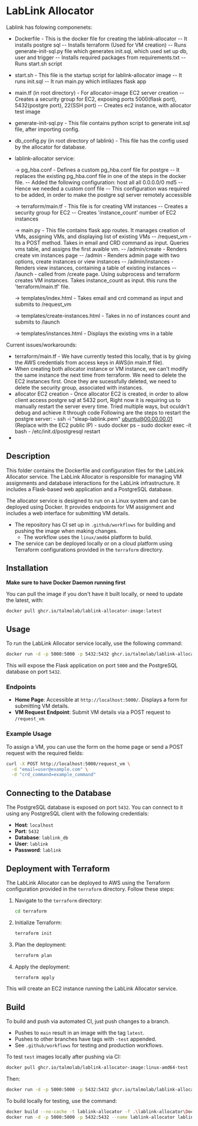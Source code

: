 # LabLink Allocator
Lablink has folowing componenets:
- Dockerfile - This is the docker file for creating the lablink-allocator 
            -- It installs postgre sql
            -- Installs terraform (Used for VM creation)
            -- Runs generate-init-sql.py file which generates init.sql, which used set up db, user and trigger
            -- Installs required packages from requirements.txt
            -- Runs start.sh script

- start.sh - This file is the startup script for lablink-allocator image
           -- It runs init.sql
           -- It run main.py which intiliazes flask app


- main.tf (in root directory) - For allocator-image EC2 server creation
         -- Creates a security group for EC2, exposing ports 5000(flask port), 5432(postgre port), 22(SSH port)
         -- Creates ec2 instance, with allocator test image 

- generate-init-sql.py  - This file contains python script to generate init.sql file, after importing config.

- db_config.py (in root directory of lablink) - This file has the config used by the allocator for database.

- lablink-allocator service:

  -> pg_hba.conf - Defines a custom pg_hba.conf file for postgre
                -- It replaces the existing pg_hba.conf file in one of the steps in the docker file.
                -- Added the following configuration: host    all             all             0.0.0.0/0            md5
                -- Hence we needed a custom conf file
                -- This configuration was required to be added, in order to make the postgre sql server remotely accessible

   -> terraform/main.tf - This file is for creating VM instances
         -- Creates a security group for EC2
         -- Creates 'instance_count' number of EC2 instances
        
   -> main.py - This file contains flask app routes. It manages creation of VMs, assigning VMs, and displaying list of existing VMs
        -- /request_vm - Its a POST method. Takes in email and CRD command as input. Queries vms table, and assigns the first avaible vm.
        -- /admin/create - Renders create vm instances page
        -- /admin - Renders admin page with two options, create instances or view instances
        -- /admin/instances - Renders view instances, containing a table of existing instances
        -- /launch - called from /create page. Using subprocess and terraform creates VM instances. Takes instance_count as input. this runs the 'terraform/main.tf' file.

   -> templates/index.html - Takes email and crd command as input and submits to /request_vm

   -> templates/create-instances.html - Takes in no of instances count and submits to /launch

   -> templates/instances.html - Displays the existing vms in a table 


Current issues/workarounds:
  - terraform/main.tf - We have currently tested this locally, that is by giving the AWS credentials from access keys in AWS(in main.tf file).
  - When creating both allocator instance or VM instance, we can't modify the same instance the next time from terraform. We need to delete the EC2 instances first. Once they are sucessfully deleted, we need to delete the security group, associated with instances.
  - allocator EC2 creation - Once allocator EC2 is created, in order to allow client access postgre sql at 5432 port, Right now it is requiring us to manually restart the server every time. Tried multiple ways, but oculdn't debug and achieve it through code
       Following are the steps to restart the postgre server:
         - ssh -i "sleap-lablink.pem" ubuntu@00.00.00.01 (Replace with the EC2 public IP)
         - sudo docker ps
         - sudo docker exec -it <docker name> bash
         - /etc/init.d/postgresql restart
  - 

## Description
This folder contains the Dockerfile and configuration files for the LabLink Allocator service. The LabLink Allocator is responsible for managing VM assignments and database interactions for the LabLink infrastructure. It includes a Flask-based web application and a PostgreSQL database.

The allocator service is designed to run on a Linux system and can be deployed using Docker. It provides endpoints for VM assignment and includes a web interface for submitting VM details.

- The repository has CI set up in `.github/workflows` for building and pushing the image when making changes.
  - The workflow uses the `linux/amd64` platform to build.
- The service can be deployed locally or on a cloud platform using Terraform configurations provided in the `terraform` directory.

## Installation

**Make sure to have Docker Daemon running first**

You can pull the image if you don't have it built locally, or need to update the latest, with:

```bash
docker pull ghcr.io/talmolab/lablink-allocator-image:latest
```

## Usage
To run the LabLink Allocator service locally, use the following command:

```bash
docker run -d -p 5000:5000 -p 5432:5432 ghcr.io/talmolab/lablink-allocator-image:latest
```

This will expose the Flask application on port `5000` and the PostgreSQL database on port `5432`.

### Endpoints
- **Home Page**: Accessible at `http://localhost:5000/`. Displays a form for submitting VM details.
- **VM Request Endpoint**: Submit VM details via a POST request to `/request_vm`.

### Example Usage
To assign a VM, you can use the form on the home page or send a POST request with the required fields:

```bash
curl -X POST http://localhost:5000/request_vm \
  -d "email=user@example.com" \
  -d "crd_command=example_command"
```

## Connecting to the Database
The PostgreSQL database is exposed on port `5432`. You can connect to it using any PostgreSQL client with the following credentials:

- **Host**: `localhost`
- **Port**: `5432`
- **Database**: `lablink_db`
- **User**: `lablink`
- **Password**: `lablink`

## Deployment with Terraform
The LabLink Allocator can be deployed to AWS using the Terraform configuration provided in the `terraform` directory. Follow these steps:

1. Navigate to the `terraform` directory:
   ```bash
   cd terraform
   ```

2. Initialize Terraform:
   ```bash
   terraform init
   ```

3. Plan the deployment:
   ```bash
   terraform plan
   ```

4. Apply the deployment:
   ```bash
   terraform apply
   ```

This will create an EC2 instance running the LabLink Allocator service.

## Build
To build and push via automated CI, just push changes to a branch.

- Pushes to `main` result in an image with the tag `latest`.
- Pushes to other branches have tags with `-test` appended.
- See `.github/workflows` for testing and production workflows.

To test `test` images locally after pushing via CI:

```bash
docker pull ghcr.io/talmolab/lablink-allocator-image:linux-amd64-test
```

Then:

```bash
docker run -d -p 5000:5000 -p 5432:5432 ghcr.io/talmolab/lablink-allocator-image:linux-amd64-test
```

To build locally for testing, use the command:

```bash
docker build --no-cache -t lablink-allocator -f .\lablink-allocator\Dockerfile .
docker run -d -p 5000:5000 -p 5432:5432 --name lablink-allocator lablink-allocator
```